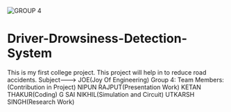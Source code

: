 ![GROUP 4](https://user-images.githubusercontent.com/76142366/148746625-99e0c920-ce7c-4498-8770-4d264643aa6b.png)
# Driver-Drowsiness-Detection-System</br>
This is my first college project.
This project will help in to reduce road accidents.
Subject---> JOE(Joy Of Engineering)
Group 4:
Team Members: (Contribution in Project)
NIPUN RAJPUT(Presentation Work)
KETAN THAKUR(Coding)
G SAI NIKHIL(Simulation and Circuit)
UTKARSH SINGH(Research Work)
